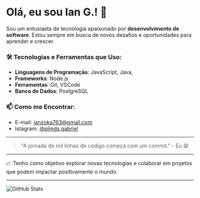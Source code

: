 # Olá, eu sou Ian G.! 👋

Sou um entusiasta de tecnologia apaixonado por **desenvolvimento de software**. Estou sempre em busca de novos desafios e oportunidades para aprender e crescer.

### 🛠️ Tecnologias e Ferramentas que Uso:
- **Linguagens de Programação**: JavaScript, Java, 
- **Frameworks**: Node.js
- **Ferramentas**: Git, VSCode
- **Banco de Dados**: PostgreSQL

### 📫 Como me Encontrar:
- E-mail: [ianzoka763@gmail.com](mailto:ianzoka763@gmail.com)
- Istagram: [@plmds.gabriel](https://instagram.com/plmds.gabriel)

---

> "A jornada de mil linhas de código começa com um commit." - Eu 😄

---

📈 Tenho como objetivo explorar novas tecnologias e colaborar em projetos que podem impactar positivamente o mundo.

---

![GitHub Stats](https://github-readme-stats.vercel.app/api?https://github.com/uianzin=uianzin&show_icons=true&hide_title=true&hide=prs&count_private=true&theme=radical)



